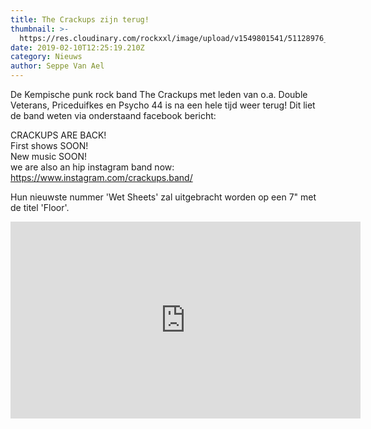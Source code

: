 ```yaml
---
title: The Crackups zijn terug!
thumbnail: >-
  https://res.cloudinary.com/rockxxl/image/upload/v1549801541/51128976_2574404282576717_2776009054722457600_n.jpg
date: 2019-02-10T12:25:19.210Z
category: Nieuws
author: Seppe Van Ael
---
```

De Kempische punk rock band The Crackups met leden van o.a. Double Veterans, Priceduifkes en Psycho 44 is na een hele tijd weer terug! Dit liet de band weten via onderstaand facebook bericht: 

CRACKUPS ARE BACK!\
First shows SOON! \
New music SOON!\
we are also an hip instagram band now: \
https://www.instagram.com/crackups.band/

Hun nieuwste nummer 'Wet Sheets' zal uitgebracht worden op een 7" met de titel 'Floor'. 

<iframe width="560" height="315" src="https://www.youtube.com/embed/qyVNOQKtGJk" frameborder="0" allow="accelerometer; autoplay; encrypted-media; gyroscope; picture-in-picture" allowfullscreen></iframe>

